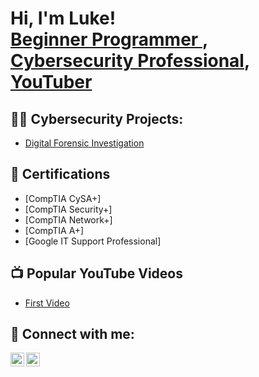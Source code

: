 <h1>Hi, I'm Luke! <br/><a href="https://github.com/lukeburas">Beginner Programmer </a>, <a href="https://www.linkedin.com/in/luke-buras/">Cybersecurity Professional</a>, <a href="https://www.youtube.com/@ekulcybersecurity">YouTuber</a></h1>

<h2>👨‍💻 Cybersecurity Projects:</h2>

  - [Digital Forensic Investigation](https://github.com/lukeburas/)

<h2>📄 Certifications</h2>

- [CompTIA CySA+]
- [CompTIA Security+]
- [CompTIA Network+]
- [CompTIA A+]
- [Google IT Support Professional]


<h2>📺 Popular YouTube Videos</h2>

- [First Video]()


<h2> 🤳 Connect with me:</h2>

[<img align="left" alt="JoshMadakor | YouTube" width="22px" src="https://cdn.jsdelivr.net/npm/simple-icons@v3/icons/youtube.svg" />][youtube]
[<img align="left" alt="JoshMadakor | LinkedIn" width="22px" src="https://cdn.jsdelivr.net/npm/simple-icons@v3/icons/linkedin.svg" />][linkedin]

[youtube]: https://www.youtube.com/@ekulcybersecurity
[linkedin]: https://linkedin.com/in/luke-buras/

<!--
**joshmadakor1/joshmadakor1** is a ✨ _special_ ✨ repository because its `README.md` (this file) appears on your GitHub profile.

Here are some ideas to get you started:

- 🔭 I’m currently working on ...
- 🌱 I’m currently learning ...
- 👯 I’m looking to collaborate on ...
- 🤔 I’m looking for help with ...
- 💬 Ask me about ...
- 📫 How to reach me: ...
- 😄 Pronouns: ...
- ⚡ Fun fact: ...
-->
